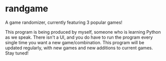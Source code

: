 # randgame
A game randomizer, currently featuring 3 popular games!

This program is being produced by myself, someone who is learning Python as we speak. There isn't a UI, and you do have to run the program every single time you want a new game/combination. This program will be updated regularly, with new games and new additions to current games. Stay tuned!
